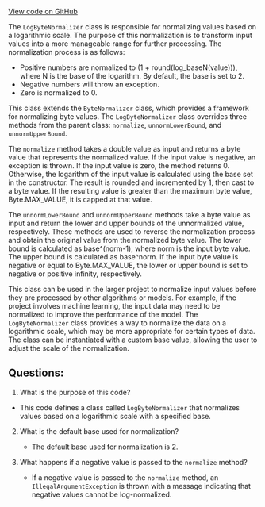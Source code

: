 [View code on GitHub](https://github.com/misbahsy/the-algorithm/src/java/com/twitter/search/common/encoding/features/LogByteNormalizer.java)

The `LogByteNormalizer` class is responsible for normalizing values based on a logarithmic scale. The purpose of this normalization is to transform input values into a more manageable range for further processing. The normalization process is as follows:

- Positive numbers are normalized to (1 + round(log_baseN(value))), where N is the base of the logarithm. By default, the base is set to 2.
- Negative numbers will throw an exception.
- Zero is normalized to 0.

This class extends the `ByteNormalizer` class, which provides a framework for normalizing byte values. The `LogByteNormalizer` class overrides three methods from the parent class: `normalize`, `unnormLowerBound`, and `unnormUpperBound`.

The `normalize` method takes a double value as input and returns a byte value that represents the normalized value. If the input value is negative, an exception is thrown. If the input value is zero, the method returns 0. Otherwise, the logarithm of the input value is calculated using the base set in the constructor. The result is rounded and incremented by 1, then cast to a byte value. If the resulting value is greater than the maximum byte value, Byte.MAX_VALUE, it is capped at that value.

The `unnormLowerBound` and `unnormUpperBound` methods take a byte value as input and return the lower and upper bounds of the unnormalized value, respectively. These methods are used to reverse the normalization process and obtain the original value from the normalized byte value. The lower bound is calculated as base^(norm-1), where norm is the input byte value. The upper bound is calculated as base^norm. If the input byte value is negative or equal to Byte.MAX_VALUE, the lower or upper bound is set to negative or positive infinity, respectively.

This class can be used in the larger project to normalize input values before they are processed by other algorithms or models. For example, if the project involves machine learning, the input data may need to be normalized to improve the performance of the model. The `LogByteNormalizer` class provides a way to normalize the data on a logarithmic scale, which may be more appropriate for certain types of data. The class can be instantiated with a custom base value, allowing the user to adjust the scale of the normalization.
## Questions: 
 1. What is the purpose of this code?
   - This code defines a class called `LogByteNormalizer` that normalizes values based on a logarithmic scale with a specified base.

2. What is the default base used for normalization?
   - The default base used for normalization is 2.

3. What happens if a negative value is passed to the `normalize` method?
   - If a negative value is passed to the `normalize` method, an `IllegalArgumentException` is thrown with a message indicating that negative values cannot be log-normalized.